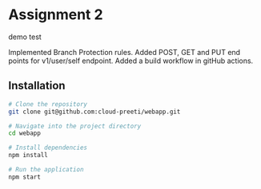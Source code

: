 # Assignment 2
demo test

Implemented Branch Protection rules.
Added POST, GET and PUT end points for v1/user/self endpoint.
Added a build workflow in gitHub actions.

## Installation

```bash
# Clone the repository
git clone git@github.com:cloud-preeti/webapp.git

# Navigate into the project directory
cd webapp

# Install dependencies
npm install

# Run the application
npm start


